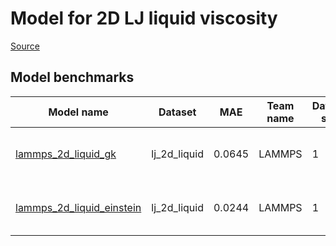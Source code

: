 # Model for 2D LJ liquid viscosity

[Source](https://github.com/lammps/lammps/tree/develop/examples/VISCOSITY)

<h2>Model benchmarks</h2>
<table style="width:100%" id="j_table">
 <thead>
  <tr>
<th>Model name</th>
    <th>Dataset</th>
   <!-- <th>Method</th>-->
    <th>MAE</th>
    <th>Team name</th>
    <th>Dataset size</th>
    <th>Date submitted</th>
    <th>Notes</th>
  </tr>
 </thead>
<!--table_content--><tr><td><a href="https://github.com/usnistgov/jarvis_leaderboard/tree/main/jarvis_leaderboard/contributions/lammps_2d_liquid_gk" target="_blank">lammps_2d_liquid_gk</a></td><td>lj_2d_liquid</td><td>0.0645</td><td>LAMMPS</td><td>1</td><td>01-14-2023</td><td><a href="https://github.com/usnistgov/jarvis_leaderboard/tree/main/jarvis_leaderboard/contributions/lammps_2d_liquid_gk/FF-SinglePropertyPrediction-viscosity-lj_2d_liquid-test-mae.csv.zip" target="_blank">CSV</a>, <a href="https://github.com/usnistgov/jarvis_leaderboard/tree/main/jarvis_leaderboard/benchmarks/FF/SinglePropertyPrediction/lj_2d_liquid_viscosity.json.zip" target="_blank">JSON</a>, <a href="https://github.com/usnistgov/jarvis_leaderboard/tree/main/jarvis_leaderboard/contributions/lammps_2d_liquid_gk/run.sh " target="_blank">run.sh</a>, <a href="https://github.com/usnistgov/jarvis_leaderboard/tree/main/jarvis_leaderboard/contributions/lammps_2d_liquid_gk/metadata.json " target="_blank">Info</a></td></tr><!--table_content--><tr><td><a href="https://github.com/usnistgov/jarvis_leaderboard/tree/main/jarvis_leaderboard/contributions/lammps_2d_liquid_einstein" target="_blank">lammps_2d_liquid_einstein</a></td><td>lj_2d_liquid</td><td>0.0244</td><td>LAMMPS</td><td>1</td><td>01-14-2023</td><td><a href="https://github.com/usnistgov/jarvis_leaderboard/tree/main/jarvis_leaderboard/contributions/lammps_2d_liquid_einstein/FF-SinglePropertyPrediction-viscosity-lj_2d_liquid-test-mae.csv.zip" target="_blank">CSV</a>, <a href="https://github.com/usnistgov/jarvis_leaderboard/tree/main/jarvis_leaderboard/benchmarks/FF/SinglePropertyPrediction/lj_2d_liquid_viscosity.json.zip" target="_blank">JSON</a>, <a href="https://github.com/usnistgov/jarvis_leaderboard/tree/main/jarvis_leaderboard/contributions/lammps_2d_liquid_einstein/run.sh " target="_blank">run.sh</a>, <a href="https://github.com/usnistgov/jarvis_leaderboard/tree/main/jarvis_leaderboard/contributions/lammps_2d_liquid_einstein/metadata.json " target="_blank">Info</a></td></tr><!--table_content-->
</table>